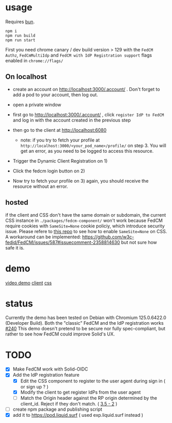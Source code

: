

# usage
Requires [bun](https://bun.sh/docs/installation).
```
npm i
npm run build
npm run start
```

First you need chrome canary / dev build version > 129  with the `FedCM Authz`, `FedCmMultiIdp` and `FedCM with IdP Registration support` flags enabled in `chrome://flags/`

## On localhost

 - create an account on [http://localhost:3000/.account/](http://localhost:3000/.account/) . Don't forget to add a pod to your account, then log out.

 - open a private window
 - first go to [http://localhost:3000/.account/](http://localhost:3000/.account/) , click `register IdP to FedCM`  and log in with the account created in the previous step
 - then go to the client at [http://localhost:6080](http://localhost:6080)
   - note: if you try to fetch your profile at `http://localhost:3000/<your_pod_name>/profile/` on step 3. You will get an error, as you need to be logged to access this resource.
 - Trigger the Dynamic Client Registration on 1)
 - Click the fedcm login button on 2)
 - Now try to fetch your profile on 3) again, you should receive the resource without an error.

## hosted

if the client and CSS don't have the same domain or subdomain, the current CSS instance in `./packages/fedcm-component/` won't work because FedCM require cookies with `SameSite=None` cookie policiy, which introduce security issue. 
Please refere to [this repo](https://github.com/thhck/fedcm-css-exp) to see how to enable `SameSite=None` on CSS. 
A workaround can be implemented: https://github.com/w3c-fedid/FedCM/issues/587#issuecomment-2358814630 but not sure how safe it is.   

# demo

[video demo](./demo_video/demo_2.mp4)
[client](https://fedcm-client.liquid.surf/)
[css](https://exp.liquid.surf/)

# status

Currently the demo has been tested on Debian with Chromium 125.0.6422.0 (Developer Build).
Both the "classic" FedCM and the IdP registration works [#240](https://github.com/fedidcg/FedCM/issues/240#issuecomment-2004650817)
This demo doesn't pretend to be secure nor fully spec-compliant, but rather to see how FedCM could improve Solid's UX.

# TODO

 - [X] Make FedCM work with Solid-OIDC
 - [X] Add the IdP registration feature
   - [X] Edit the CSS component to register to the user agent during sign in ( or sign up ? )
   - [X] Modify the client to get register IdPs from the user agent
   - [ ] Match the Origin header against the RP origin determined by the client_id. Reject if they don't match. ( [3.5 - 2](https://fedidcg.github.io/FedCM/#idp-api-id-assertion-endpoint) )
 - [ ] create npm package and publishing script
 - [X] add it to https://pod.liquid.surf ( used exp.liquid.surf instead )
